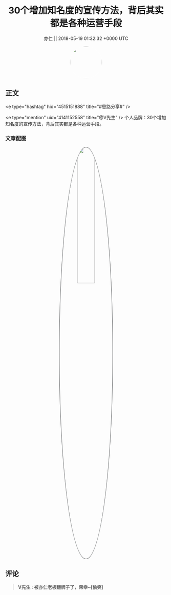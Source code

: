 <h1 align="center">30个增加知名度的宣传方法，背后其实都是各种运营手段</h1>




<p align="center">
    <a>亦仁 || 2018-05-19 01:32:32 &#43;0000 UTC</a>
</p>

<div align="center">
    <img src="https://images.zsxq.com/Fn3NQqCN8nuGF86yZPXSbEsl0mb3?e=1590940799&amp;token=kIxbL07-8jAj8w1n4s9zv64FuZZNEATmlU_Vm6zD:pfbNc8W3hS0oYG_hyXXh_rHMHuc=" width="100" height="100" style="border:1px solid;border-radius:50%; color:#ffffff"/>
</div>




## 正文

<div>
&lt;e type=&#34;hashtag&#34; hid=&#34;4515151888&#34; title=&#34;#思路分享#&#34; /&gt;  

&lt;e type=&#34;mention&#34; uid=&#34;4141152558&#34; title=&#34;@V先生&#34; /&gt;  个人品牌：30个增加知名度的宣传方法，背后其实都是各种运营手段。
</div>

### 文章配图

<div class="image" align="center">

<img src="https://images.zsxq.com/FnnNzcG1dWqtbfyzIodTrJWdHVyv?imageMogr2/auto-orient/thumbnail/800x/format/jpg/blur/1x0/quality/75&amp;e=1590940799&amp;token=kIxbL07-8jAj8w1n4s9zv64FuZZNEATmlU_Vm6zD:mO6bUwDRHVg4numkjsUlPbjUQ9M=" width="33%" height="33%" style="border:1px solid;border-radius:50%; color:#3c3f41"/>

</div>


## 评论

<div align="left">
<div>

<blockquote >
<span> <strong>V先生 : 被亦仁老板翻牌子了，荣幸~[偷笑] </strong></span>
</blockquote>

</div>
</div>
